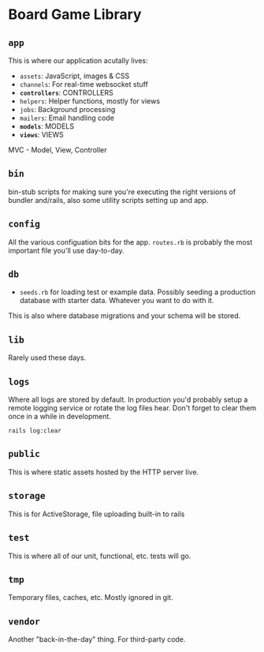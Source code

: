 # Board Game Library

## `app`

This is where our application acutally lives:

- `assets`: JavaScript, images & CSS
- `channels`: For real-time websocket stuff
- **`controllers`**: CONTROLLERS
- `helpers`: Helper functions, mostly for views
- `jobs`: Background processing
- `mailers`: Email handling code
- **`models`**: MODELS
- **`views`**: VIEWS

MVC - Model, View, Controller

## `bin`

bin-stub scripts for making sure you're executing the right versions of
bundler and/rails, also some utility scripts setting up and app.

## `config`

All the various configuation bits for the app. `routes.rb` is probably the
most important file you'll use day-to-day.

## `db`

- `seeds.rb` for loading test or example data. Possibly seeding a production database with starter data. Whatever you want to do with it.

This is also where database migrations and your schema will be stored.

## `lib`

Rarely used these days.

## `logs`

Where all logs are stored by default. In production you'd probably setup a
remote logging service or rotate the log files hear. Don't forget to clear
them once in a while in development.

`rails log:clear`

## `public`

This is where static assets hosted by the HTTP server live.

## `storage`

This is for ActiveStorage, file uploading built-in to rails

## `test`

This is where all of our unit, functional, etc. tests will go.

## `tmp`

Temporary files, caches, etc. Mostly ignored in git.

## `vendor`

Another "back-in-the-day" thing. For third-party code.
